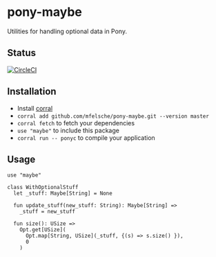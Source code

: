 # pony-maybe

Utilities for handling optional data in Pony.

## Status

[![CircleCI](https://circleci.com/gh/mfelsche/pony-maybe.svg?style=svg)](https://circleci.com/gh/mfelsche/pony-maybe)

## Installation

* Install [corral](https://github.com/ponylang/corral)
* `corral add github.com/mfelsche/pony-maybe.git --version master`
* `corral fetch` to fetch your dependencies
* `use "maybe"` to include this package
* `corral run -- ponyc` to compile your application

## Usage

```pony
use "maybe"

class WithOptionalStuff
  let _stuff: Maybe[String] = None

  fun update_stuff(new_stuff: String): Maybe[String] =>
    _stuff = new_stuff

  fun size(): USize =>
    Opt.get[USize](
      Opt.map[String, USize](_stuff, {(s) => s.size() }),
      0
    )
```
